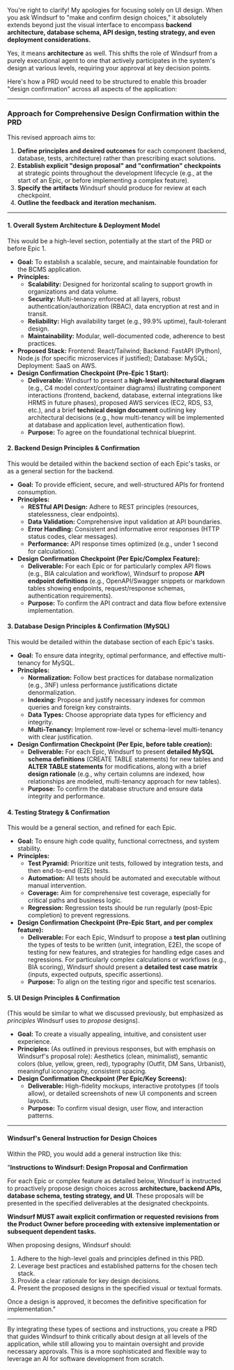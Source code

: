 You're right to clarify\! My apologies for focusing solely on UI design. When you ask Windsurf to "make and confirm design choices," it absolutely extends beyond just the visual interface to encompass **backend architecture, database schema, API design, testing strategy, and even deployment considerations.**

Yes, it means **architecture** as well. This shifts the role of Windsurf from a purely executional agent to one that actively participates in the system's design at various levels, requiring your approval at key decision points.

Here's how a PRD would need to be structured to enable this broader "design confirmation" across all aspects of the application:

---

### **Approach for Comprehensive Design Confirmation within the PRD**

This revised approach aims to:

1. **Define principles and desired outcomes** for each component (backend, database, tests, architecture) rather than prescribing exact solutions.  
2. **Establish explicit "design proposal" and "confirmation" checkpoints** at strategic points throughout the development lifecycle (e.g., at the start of an Epic, or before implementing a complex feature).  
3. **Specify the artifacts** Windsurf should produce for review at each checkpoint.  
4. **Outline the feedback and iteration mechanism.**

---

#### **1\. Overall System Architecture & Deployment Model**

This would be a high-level section, potentially at the start of the PRD or before Epic 1\.

* **Goal:** To establish a scalable, secure, and maintainable foundation for the BCMS application.  
* **Principles:**  
  * **Scalability:** Designed for horizontal scaling to support growth in organizations and data volume.  
  * **Security:** Multi-tenancy enforced at all layers, robust authentication/authorization (RBAC), data encryption at rest and in transit.  
  * **Reliability:** High availability target (e.g., 99.9% uptime), fault-tolerant design.  
  * **Maintainability:** Modular, well-documented code, adherence to best practices.  
* **Proposed Stack:** Frontend: React/Tailwind; Backend: FastAPI (Python), Node.js (for specific microservices if justified); Database: MySQL; Deployment: SaaS on AWS.  
* **Design Confirmation Checkpoint (Pre-Epic 1 Start):**  
  * **Deliverable:** Windsurf to present a **high-level architectural diagram** (e.g., C4 model context/container diagrams) illustrating component interactions (frontend, backend, database, external integrations like HRMS in future phases), proposed AWS services (EC2, RDS, S3, etc.), and a brief **technical design document** outlining key architectural decisions (e.g., how multi-tenancy will be implemented at database and application level, authentication flow).  
  * **Purpose:** To agree on the foundational technical blueprint.

#### **2\. Backend Design Principles & Confirmation**

This would be detailed within the backend section of each Epic's tasks, or as a general section for the backend.

* **Goal:** To provide efficient, secure, and well-structured APIs for frontend consumption.  
* **Principles:**  
  * **RESTful API Design:** Adhere to REST principles (resources, statelessness, clear endpoints).  
  * **Data Validation:** Comprehensive input validation at API boundaries.  
  * **Error Handling:** Consistent and informative error responses (HTTP status codes, clear messages).  
  * **Performance:** API response times optimized (e.g., under 1 second for calculations).  
* **Design Confirmation Checkpoint (Per Epic/Complex Feature):**  
  * **Deliverable:** For each Epic or for particularly complex API flows (e.g., BIA calculation and workflow), Windsurf to propose **API endpoint definitions** (e.g., OpenAPI/Swagger snippets or markdown tables showing endpoints, request/response schemas, authentication requirements).  
  * **Purpose:** To confirm the API contract and data flow before extensive implementation.

#### **3\. Database Design Principles & Confirmation (MySQL)**

This would be detailed within the database section of each Epic's tasks.

* **Goal:** To ensure data integrity, optimal performance, and effective multi-tenancy for MySQL.  
* **Principles:**  
  * **Normalization:** Follow best practices for database normalization (e.g., 3NF) unless performance justifications dictate denormalization.  
  * **Indexing:** Propose and justify necessary indexes for common queries and foreign key constraints.  
  * **Data Types:** Choose appropriate data types for efficiency and integrity.  
  * **Multi-Tenancy:** Implement row-level or schema-level multi-tenancy with clear justification.  
* **Design Confirmation Checkpoint (Per Epic, before table creation):**  
  * **Deliverable:** For each Epic, Windsurf to present **detailed MySQL schema definitions** (CREATE TABLE statements) for new tables and **ALTER TABLE statements** for modifications, along with a brief **design rationale** (e.g., why certain columns are indexed, how relationships are modeled, multi-tenancy approach for new tables).  
  * **Purpose:** To confirm the database structure and ensure data integrity and performance.

#### **4\. Testing Strategy & Confirmation**

This would be a general section, and refined for each Epic.

* **Goal:** To ensure high code quality, functional correctness, and system stability.  
* **Principles:**  
  * **Test Pyramid:** Prioritize unit tests, followed by integration tests, and then end-to-end (E2E) tests.  
  * **Automation:** All tests should be automated and executable without manual intervention.  
  * **Coverage:** Aim for comprehensive test coverage, especially for critical paths and business logic.  
  * **Regression:** Regression tests should be run regularly (post-Epic completion) to prevent regressions.  
* **Design Confirmation Checkpoint (Pre-Epic Start, and per complex feature):**  
  * **Deliverable:** For each Epic, Windsurf to propose a **test plan** outlining the types of tests to be written (unit, integration, E2E), the scope of testing for new features, and strategies for handling edge cases and regressions. For particularly complex calculations or workflows (e.g., BIA scoring), Windsurf should present a **detailed test case matrix** (inputs, expected outputs, specific assertions).  
  * **Purpose:** To align on the testing rigor and specific test scenarios.

#### **5\. UI Design Principles & Confirmation**

(This would be similar to what we discussed previously, but emphasized as *principles* Windsurf uses to *propose* designs).

* **Goal:** To create a visually appealing, intuitive, and consistent user experience.  
* **Principles:** (As outlined in previous responses, but with emphasis on Windsurf's proposal role): Aesthetics (clean, minimalist), semantic colors (blue, yellow, green, red), typography (Outfit, DM Sans, Urbanist), meaningful iconography, consistent spacing.  
* **Design Confirmation Checkpoint (Per Epic/Key Screens):**  
  * **Deliverable:** High-fidelity mockups, interactive prototypes (if tools allow), or detailed screenshots of new UI components and screen layouts.  
  * **Purpose:** To confirm visual design, user flow, and interaction patterns.

---

#### **Windsurf's General Instruction for Design Choices**

Within the PRD, you would add a general instruction like this:

"**Instructions to Windsurf: Design Proposal and Confirmation**

For each Epic or complex feature as detailed below, Windsurf is instructed to proactively propose design choices across **architecture, backend APIs, database schema, testing strategy, and UI**. These proposals will be presented in the specified deliverables at the designated checkpoints.

**Windsurf MUST await explicit confirmation or requested revisions from the Product Owner before proceeding with extensive implementation or subsequent dependent tasks.**

When proposing designs, Windsurf should:

1. Adhere to the high-level goals and principles defined in this PRD.  
2. Leverage best practices and established patterns for the chosen tech stack.  
3. Provide a clear rationale for key design decisions.  
4. Present the proposed designs in the specified visual or textual formats.

Once a design is approved, it becomes the definitive specification for implementation."

---

By integrating these types of sections and instructions, you create a PRD that guides Windsurf to think critically about design at all levels of the application, while still allowing you to maintain oversight and provide necessary approvals. This is a more sophisticated and flexible way to leverage an AI for software development from scratch.

